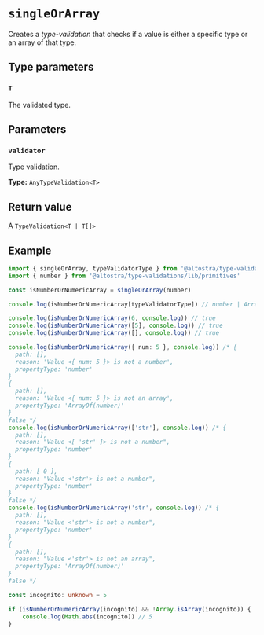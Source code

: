 # `singleOrArray`
Creates a *type-validation* that checks if a value is either a specific type or an
array of that type.

## Type parameters

### `T`
The validated type.

## Parameters

### `validator`
Type validation.

**Type:** `AnyTypeValidation<T>`

## Return value
A `TypeValidation<T | T[]>`

## Example

```ts
import { singleOrArray, typeValidatorType } from '@altostra/type-validations'
import { number } from '@altostra/type-validations/lib/primitives'

const isNumberOrNumericArray = singleOrArray(number)

console.log(isNumberOrNumericArray[typeValidatorType]) // number | ArrayOf(number)

console.log(isNumberOrNumericArray(6, console.log)) // true
console.log(isNumberOrNumericArray([5], console.log)) // true
console.log(isNumberOrNumericArray([], console.log)) // true

console.log(isNumberOrNumericArray({ num: 5 }, console.log)) /* {
  path: [],
  reason: 'Value <{ num: 5 }> is not a number',
  propertyType: 'number'
}
{
  path: [],
  reason: 'Value <{ num: 5 }> is not an array',
  propertyType: 'ArrayOf(number)'
}
false */
console.log(isNumberOrNumericArray(['str'], console.log)) /* {
  path: [],
  reason: "Value <[ 'str' ]> is not a number",
  propertyType: 'number'
}
{
  path: [ 0 ],
  reason: "Value <'str'> is not a number",
  propertyType: 'number'
}
false */
console.log(isNumberOrNumericArray('str', console.log)) /* {
  path: [],
  reason: "Value <'str'> is not a number",
  propertyType: 'number'
}
{
  path: [],
  reason: "Value <'str'> is not an array",
  propertyType: 'ArrayOf(number)'
}
false */

const incognito: unknown = 5

if (isNumberOrNumericArray(incognito) && !Array.isArray(incognito)) {
    console.log(Math.abs(incognito)) // 5
}
```
